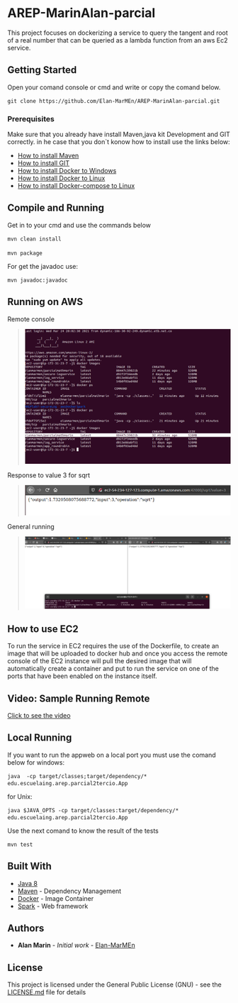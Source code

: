 # AREP-MarinAlan-parcial

This project focuses on dockerizing a service to query the tangent and root of a real number that can be queried 
as a lambda function from an aws Ec2 service.

## Getting Started

Open your comand console or cmd and write or copy the comand below.

```
git clone https://github.com/Elan-MarMEn/AREP-MarinAlan-parcial.git
```

### Prerequisites

Make sure that you already have install Maven,java kit Development and GIT correctly. in he case that you don`t konow how to install use the links below:

* [How to install Maven](https://www.youtube.com/watch?v=RfCWg5ay5B0)
* [How to install GIT](https://git-scm.com/book/en/v2/Getting-Started-Installing-Git)
* [How to install Docker to Windows](https://docs.docker.com/docker-for-windows/install/)
* [How to install Docker to Linux](https://docs.docker.com/engine/install/ubuntu/)
* [How to install Docker-compose to Linux](https://www.digitalocean.com/community/tutorials/how-to-install-and-use-docker-compose-on-ubuntu-20-04-es)

## Compile and Running
Get in to your cmd and use the commands below

```
mvn clean install

mvn package
```

For get the javadoc use:

```
mvn javadoc:javadoc
```
## Running on AWS

Remote console
> ![](/explain%20resources/img/VirtualMachine.png)

Response to value 3 for sqrt
> ![](/explain%20resources/img/parcialAWS.png)

General running
> ![](/explain%20resources/img/AwsParcial2.png)

## How to use EC2  
To run the service in EC2 requires the use of the Dockerfile, to create an image that will be uploaded to docker hub and once you access the remote console of the EC2 instance will pull the desired image that will automatically create a container and put to run the service on one of the ports that have been enabled on the instance itself.


## Video: Sample Running Remote

[Click to see the video](https://github.com/Elan-MarMEn/AREP-MarinAlan-parcial/raw/main/explain%20resources/video/MarinAlan.mkv)

## Local Running

If you want to run the appweb on a local port 
you must use the comand below for windows:
```
java  -cp target/classes;target/dependency/* edu.escuelaing.arep.parcial2tercio.App
```
for Unix:
```
java $JAVA_OPTS -cp target/classes:target/dependency/* edu.escuelaing.arep.parcial2tercio.App
```

Use the next comand to know the result of the tests

```
mvn test
```

## Built With

* [Java 8](https://www.java.com/es/about/whatis_java.jsp) 
* [Maven](https://maven.apache.org/) - Dependency Management
* [Docker](https://www.docker.com/) - Image Container
* [Spark](http://sparkjava.com/) - Web framework


## Authors

* **Alan Marin** - *Initial work* - [Elan-MarMEn](https://github.com/Elan-MarMEn)


## License

This project is licensed under the General Public License (GNU) - see the [LICENSE.md](LICENSE.md) file for details

